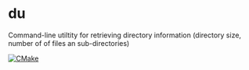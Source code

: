 # du

Command-line utiltity for retrieving directory information (directory size, number of of files an sub-directories)

[![CMake](https://github.com/KeyWorksRW/du/actions/workflows/cmake.yml/badge.svg)](https://github.com/KeyWorksRW/du/actions/workflows/cmake.yml)
